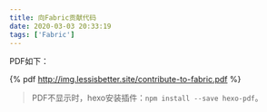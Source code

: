 ```yaml
---
title: 向Fabric贡献代码 
date: 2020-03-03 20:33:19
tags: ['Fabric']
---
```


PDF如下：

{% pdf http://img.lessisbetter.site/contribute-to-fabric.pdf %}

> PDF不显示时，hexo安装插件：`npm install --save hexo-pdf`。